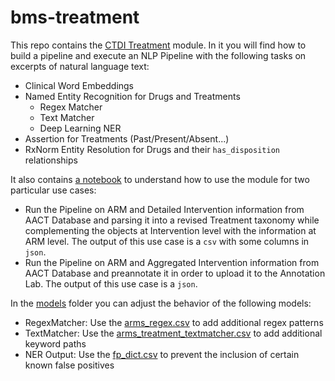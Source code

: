 # bms-treatment

This repo contains the [CTDI Treatment](ctdi_treatment) module. In it you will find
how to build a pipeline and execute an NLP Pipeline with the
following tasks on excerpts of natural language text:
- Clinical Word Embeddings
- Named Entity Recognition for Drugs and Treatments
  - Regex Matcher
  - Text Matcher
  - Deep Learning NER
- Assertion for Treatments (Past/Present/Absent...)
- RxNorm Entity Resolution for Drugs and their `has_disposition` relationships

It also contains [a notebook](notebooks/20210821_Experiment_ARM.ipynb) to understand
how to use the module for two particular use cases:
- Run the Pipeline on ARM and Detailed Intervention information from AACT Database and parsing it into
a revised Treatment taxonomy while complementing the objects at Intervention level
with the information at ARM level. The output of this use case is a `csv` with some columns in `json`.
- Run the Pipeline on ARM and Aggregated Intervention information from AACT Database and preannotate it
in order to upload it to the Annotation Lab. The output of this use case is a `json`.

In the [models](models/editable) folder you can adjust the behavior of the following models:
- RegexMatcher: Use the [arms_regex.csv](models/editable/arms_regex.csv) to add additional regex patterns
- TextMatcher: Use the [arms_treatment_textmatcher.csv](models/editable/arms_regex.csv) to add additional keyword paths
- NER Output: Use the [fp_dict.csv](models/editable/arms_regex.csv) to prevent the inclusion of certain known false positives

